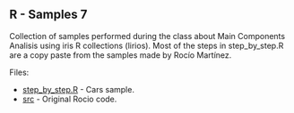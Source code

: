 R - Samples 7
-------------

Collection of samples performed during the class about Main Components Analisis using iris R collections (lirios). Most of the steps in step_by_step.R are a copy paste from the samples made by Rocío Martínez.

Files: 

 * [step_by_step.R](step_by_step.R) - Cars sample.
 * [src](./src) - Original Rocio code.
 
